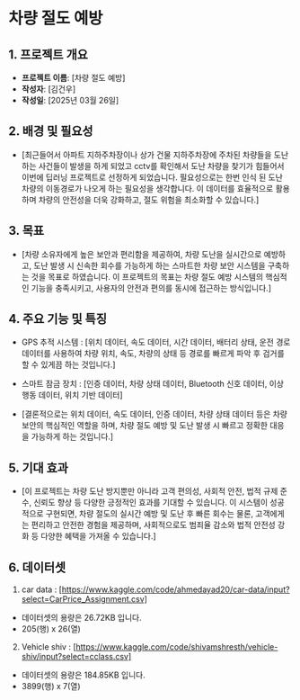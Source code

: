 # 차량 절도 예방 

## 1. 프로젝트 개요
- **프로젝트 이름**: [차량 절도 예방]
- **작성자**: [김건우]
- **작성일**: [2025년 03월 26일]

## 2. 배경 및 필요성
- [최근들어서 아파트 지하주차장이나 상가 건물 지하주차장에 주차된 차량들을 도난하는 사건들이 발생을 하게 되었고 cctv를 확인해서 도난 차량을 찾기가 힘들어서 이번에 딥러닝 프로젝트로 선정하게 되었습니다. 필요성으로는 한번 인식 된 도난 차량의 이동경로가 나오게 하는 필요성을 생각합니다. 이 데이터를 효율적으로 활용하며 차량의 안전성을 더욱 강화하고, 절도 위험을 최소화할 수 있습니다.]

## 3. 목표
- [차량 소유자에게 높은 보안과 편리함을 제공하여, 차량 도난을 실시간으로 예방하고, 도난 발생 시 신속한 회수를 가능하게 하는 스마트한 차량 보안 시스템을 구축하는 것을 목표로 하였습니다. 이 프로젝트의 목표는 차량 절도 예방 시스템의 핵심적인 기능을 충족시키고, 사용자의 안전과 편의를 동시에 접근하는 방식입니다.]

## 4. 주요 기능 및 특징
- GPS 추적 시스템 : [위치 데이터, 속도 데이터, 시간 데이터, 배터리 상태, 운전 경로 데이터를 사용하여 차량 위치, 속도, 차량의 상태 등 경로를 빠르게 파악 후 검거를 할 수 있게끔 하는 것입니다.] 
- 스마트 잠금 장치 : [인증 데이터, 차량 상태 데이터, Bluetooth 신호 데이터, 이상 행동 데이터, 위치 기반 데이터]

- [결론적으로는 위치 데이터, 속도 데이터, 인증 데이터, 차량 상태 데이터 등은 차량 보안의 핵심적인 역할을 하며, 차량 절도 예방 및 도난 발생 시 빠르고 정확한 대응을 가능하게 하는 것입니다.] 
  
## 5. 기대 효과
- [이 프로젝트는 차량 도난 방지뿐만 아니라 고객 편의성, 사회적 안전, 법적 규제 준수, 신뢰도 향상 등 다양한 긍정적인 효과를 기대할 수 있습니다. 이 시스템이 성공적으로 구현되면, 차량 절도의 실시간 예방 및 도난 후 빠른 회수는 물론, 고객에게는 편리하고 안전한 경험을 제공하며, 사회적으로도 범죄율 감소와 법적 안전성 강화 등 다양한 혜택을 가져올 수 있습니다.]

## 6. 데이터셋
1. car data : [https://www.kaggle.com/code/ahmedayad20/car-data/input?select=CarPrice_Assignment.csv]
  - 데이터셋의 용량은 26.72KB 입니다. 
  - 205(행) x 26(열)
 
2. Vehicle shiv : [https://www.kaggle.com/code/shivamshresth/vehicle-shiv/input?select=cclass.csv]
  - 데이터셋의 용량은 184.85KB 입니다.
  - 3899(행) x 7(열)
    
